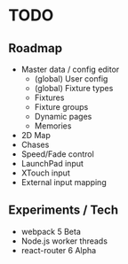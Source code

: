 # TODO

## Roadmap

- Master data / config editor
  - (global) User config
  - (global) Fixture types
  - Fixtures
  - Fixture groups
  - Dynamic pages
  - Memories
- 2D Map
- Chases
- Speed/Fade control
- LaunchPad input
- XTouch input
- External input mapping

## Experiments / Tech

- webpack 5 Beta
- Node.js worker threads
- react-router 6 Alpha
